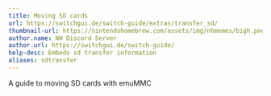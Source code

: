 ```yaml
---
title: Moving SD cards
url: https://switchgui.de/switch-guide/extras/transfer_sd/
thumbnail-url: https://nintendohomebrew.com/assets/img/nhmemes/bigh.png
author.name: NH Discord Server
author.url: https://switchgui.de/switch-guide/
help-desc: Embeds sd transfer information
aliases: sdtransfer
---
```


A guide to moving SD cards with emuMMC
